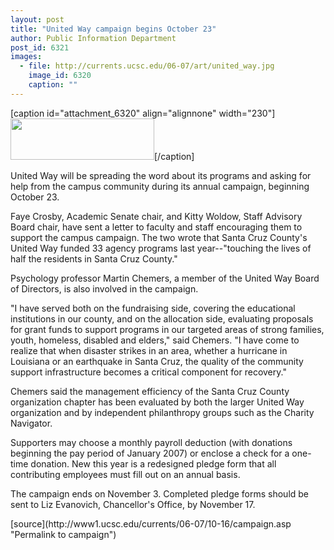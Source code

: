 ```yaml
---
layout: post
title: "United Way campaign begins October 23"
author: Public Information Department
post_id: 6321
images:
  - file: http://currents.ucsc.edu/06-07/art/united_way.jpg
    image_id: 6320
    caption: ""
---
```


[caption id="attachment_6320" align="alignnone" width="230"]<a href="http://localhost/mysite/wp-content/uploads/2006/10/united_way.jpg"><img class="size-full wp-image-6320" src="http://localhost/mysite/wp-content/uploads/2006/10/united_way.jpg" alt="" width="230" height="66" /></a>[/caption]
<a name="content" id="content"></a>
<p>
  United Way will be spreading the word about its programs and asking for help from the campus community during its annual campaign, beginning October 23.
</p>
<p>
  Faye Crosby, Academic Senate chair, and Kitty Woldow, Staff Advisory Board chair, have sent a letter to faculty and staff encouraging them to support the campus campaign. The two wrote that Santa Cruz County's United Way funded 33 agency programs last year--"touching the lives of half the residents in Santa Cruz County."
</p>
<p>
  Psychology professor Martin Chemers, a member of the United Way Board of Directors, is also involved in the campaign.
</p>
<p>
  "I have served both on the fundraising side, covering the educational institutions in our county, and on the allocation side, evaluating proposals for grant funds to support programs in our targeted areas of strong families, youth, homeless, disabled and elders," said Chemers. "I have come to realize that when disaster strikes in an area, whether a hurricane in Louisiana or an earthquake in Santa Cruz, the quality of the community support infrastructure becomes a critical component for recovery."
</p>
<p>
  Chemers said the management efficiency of the Santa Cruz County organization chapter has been evaluated by both the larger United Way organization and by independent philanthropy groups such as the Charity Navigator.
</p>
<p>
  Supporters may choose a monthly payroll deduction (with donations beginning the pay period of January 2007) or enclose a check for a one-time donation. New this year is a redesigned pledge form that all contributing employees must fill out on an annual basis.
</p>
<p>
  The campaign ends on November 3. Completed pledge forms should be sent to Liz Evanovich, Chancellor's Office, by November 17.
</p>
[source](http://www1.ucsc.edu/currents/06-07/10-16/campaign.asp "Permalink to campaign")
